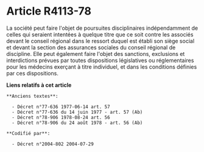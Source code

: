 # Article R4113-78

La société peut faire l'objet de poursuites disciplinaires indépendamment de celles qui seraient intentées à quelque titre
que ce soit contre les associés devant le conseil régional dans le ressort duquel est établi son siège social et devant la
section des assurances sociales du conseil régional de discipline. Elle peut également faire l'objet des sanctions,
exclusions et interdictions prévues par toutes dispositions législatives ou réglementaires pour les médecins exerçant à titre
individuel, et dans les conditions définies par ces dispositions.

**Liens relatifs à cet article**

	**Anciens textes**:

	  - Décret n°77-636 1977-06-14 art. 57
	  - Décret n°77-636 du 14 juin 1977 - art. 57 (Ab)
	  - Décret n°78-906 1978-08-24 art. 56
	  - Décret n°78-906 du 24 août 1978 - art. 56 (Ab)

	**Codifié par**:

	  - Décret n°2004-802 2004-07-29
